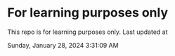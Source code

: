 # For learning purposes only
This repo is for learning purposes only.
Last updated at

Sunday, January 28, 2024 3:31:09 AM


